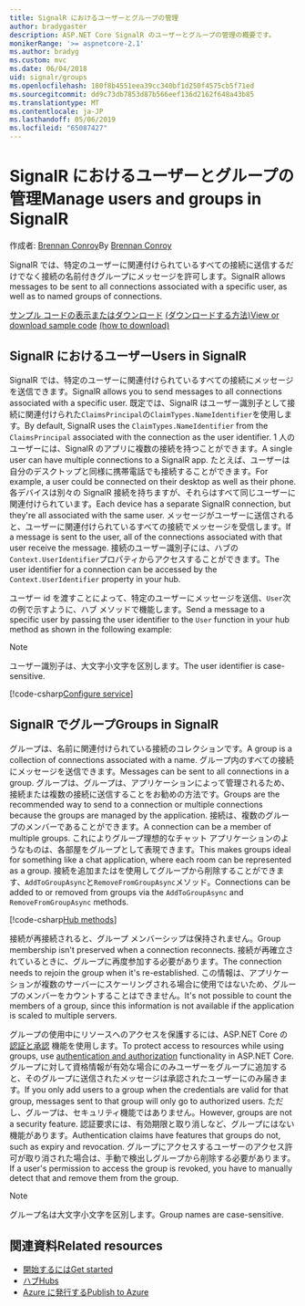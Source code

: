 ```yaml
---
title: SignalR におけるユーザーとグループの管理
author: bradygaster
description: ASP.NET Core SignalR のユーザーとグループの管理の概要です。
monikerRange: '>= aspnetcore-2.1'
ms.author: bradyg
ms.custom: mvc
ms.date: 06/04/2018
uid: signalr/groups
ms.openlocfilehash: 180f8b4551eea39cc340bf1d250f4575cb5f71ed
ms.sourcegitcommit: dd9c73db7853d87b566eef136d2162f648a43b85
ms.translationtype: MT
ms.contentlocale: ja-JP
ms.lasthandoff: 05/06/2019
ms.locfileid: "65087427"
---
```

# <a name="manage-users-and-groups-in-signalr"></a><span data-ttu-id="d023f-103">SignalR におけるユーザーとグループの管理</span><span class="sxs-lookup"><span data-stu-id="d023f-103">Manage users and groups in SignalR</span></span>

<span data-ttu-id="d023f-104">作成者: [Brennan Conroy](https://github.com/BrennanConroy)</span><span class="sxs-lookup"><span data-stu-id="d023f-104">By [Brennan Conroy](https://github.com/BrennanConroy)</span></span>

<span data-ttu-id="d023f-105">SignalR では、特定のユーザーに関連付けられているすべての接続に送信するだけでなく接続の名前付きグループにメッセージを許可します。</span><span class="sxs-lookup"><span data-stu-id="d023f-105">SignalR allows messages to be sent to all connections associated with a specific user, as well as to named groups of connections.</span></span>

<span data-ttu-id="d023f-106">[サンプル コードの表示またはダウンロード](https://github.com/aspnet/AspNetCore.Docs/tree/master/aspnetcore/signalr/groups/sample/) [(ダウンロードする方法)](xref:index#how-to-download-a-sample)</span><span class="sxs-lookup"><span data-stu-id="d023f-106">[View or download sample code](https://github.com/aspnet/AspNetCore.Docs/tree/master/aspnetcore/signalr/groups/sample/) [(how to download)](xref:index#how-to-download-a-sample)</span></span>

## <a name="users-in-signalr"></a><span data-ttu-id="d023f-107">SignalR におけるユーザー</span><span class="sxs-lookup"><span data-stu-id="d023f-107">Users in SignalR</span></span>

<span data-ttu-id="d023f-108">SignalR では、特定のユーザーに関連付けられているすべての接続にメッセージを送信できます。</span><span class="sxs-lookup"><span data-stu-id="d023f-108">SignalR allows you to send messages to all connections associated with a specific user.</span></span> <span data-ttu-id="d023f-109">既定では、SignalR はユーザー識別子として接続に関連付けられた`ClaimsPrincipal`の`ClaimTypes.NameIdentifier`を使用します。</span><span class="sxs-lookup"><span data-stu-id="d023f-109">By default, SignalR uses the `ClaimTypes.NameIdentifier` from the `ClaimsPrincipal` associated with the connection as the user identifier.</span></span> <span data-ttu-id="d023f-110">1 人のユーザーには、SignalR のアプリに複数の接続を持つことができます。</span><span class="sxs-lookup"><span data-stu-id="d023f-110">A single user can have multiple connections to a SignalR app.</span></span> <span data-ttu-id="d023f-111">たとえば、ユーザーは自分のデスクトップと同様に携帯電話でも接続することができます。</span><span class="sxs-lookup"><span data-stu-id="d023f-111">For example, a user could be connected on their desktop as well as their phone.</span></span> <span data-ttu-id="d023f-112">各デバイスは別々の SignalR 接続を持ちますが、それらはすべて同じユーザーに関連付けられています。</span><span class="sxs-lookup"><span data-stu-id="d023f-112">Each device has a separate SignalR connection, but they're all associated with the same user.</span></span> <span data-ttu-id="d023f-113">メッセージがユーザーに送信されると、ユーザーに関連付けられているすべての接続でメッセージを受信します。</span><span class="sxs-lookup"><span data-stu-id="d023f-113">If a message is sent to the user, all of the connections associated with that user receive the message.</span></span> <span data-ttu-id="d023f-114">接続のユーザー識別子には、ハブの`Context.UserIdentifier`プロパティからアクセスすることができます。</span><span class="sxs-lookup"><span data-stu-id="d023f-114">The user identifier for a connection can be accessed by the `Context.UserIdentifier` property in your hub.</span></span>

<span data-ttu-id="d023f-115">ユーザー id を渡すことによって、特定のユーザーにメッセージを送信、`User`次の例で示すように、ハブ メソッドで機能します。</span><span class="sxs-lookup"><span data-stu-id="d023f-115">Send a message to a specific user by passing the user identifier to the `User` function in your hub method as shown in the following example:</span></span>

> [!NOTE]
> <span data-ttu-id="d023f-116">ユーザー識別子は、大文字小文字を区別します。</span><span class="sxs-lookup"><span data-stu-id="d023f-116">The user identifier is case-sensitive.</span></span>

[!code-csharp[Configure service](groups/sample/hubs/chathub.cs?range=29-32)]

## <a name="groups-in-signalr"></a><span data-ttu-id="d023f-117">SignalR でグループ</span><span class="sxs-lookup"><span data-stu-id="d023f-117">Groups in SignalR</span></span>

<span data-ttu-id="d023f-118">グループは、名前に関連付けられている接続のコレクションです。</span><span class="sxs-lookup"><span data-stu-id="d023f-118">A group is a collection of connections associated with a name.</span></span> <span data-ttu-id="d023f-119">グループ内のすべての接続にメッセージを送信できます。</span><span class="sxs-lookup"><span data-stu-id="d023f-119">Messages can be sent to all connections in a group.</span></span> <span data-ttu-id="d023f-120">グループは、グループは、アプリケーションによって管理されるため、接続または複数の接続に送信することをお勧めの方法です。</span><span class="sxs-lookup"><span data-stu-id="d023f-120">Groups are the recommended way to send to a connection or multiple connections because the groups are managed by the application.</span></span> <span data-ttu-id="d023f-121">接続は、複数のグループのメンバーであることができます。</span><span class="sxs-lookup"><span data-stu-id="d023f-121">A connection can be a member of multiple groups.</span></span> <span data-ttu-id="d023f-122">これによりグループ理想的なチャット アプリケーションのようなものは、各部屋をグループとして表現できます。</span><span class="sxs-lookup"><span data-stu-id="d023f-122">This makes groups ideal for something like a chat application, where each room can be represented as a group.</span></span> <span data-ttu-id="d023f-123">接続を追加またはを使用してグループから削除することができます、`AddToGroupAsync`と`RemoveFromGroupAsync`メソッド。</span><span class="sxs-lookup"><span data-stu-id="d023f-123">Connections can be added to or removed from groups via the `AddToGroupAsync` and `RemoveFromGroupAsync` methods.</span></span>

[!code-csharp[Hub methods](groups/sample/hubs/chathub.cs?range=15-27)]

<span data-ttu-id="d023f-124">接続が再接続されると、グループ メンバーシップは保持されません。</span><span class="sxs-lookup"><span data-stu-id="d023f-124">Group membership isn't preserved when a connection reconnects.</span></span> <span data-ttu-id="d023f-125">接続が再確立されているときに、グループに再度参加する必要があります。</span><span class="sxs-lookup"><span data-stu-id="d023f-125">The connection needs to rejoin the group when it's re-established.</span></span> <span data-ttu-id="d023f-126">この情報は、アプリケーションが複数のサーバーにスケーリングされる場合に使用ではないため、グループのメンバーをカウントすることはできません。</span><span class="sxs-lookup"><span data-stu-id="d023f-126">It's not possible to count the members of a group, since this information is not available if the application is scaled to multiple servers.</span></span>

<span data-ttu-id="d023f-127">グループの使用中にリソースへのアクセスを保護するには、ASP.NET Core の [認証と承認](xref:signalr/authn-and-authz) 機能を使用します。</span><span class="sxs-lookup"><span data-stu-id="d023f-127">To protect access to resources while using groups, use [authentication and authorization](xref:signalr/authn-and-authz) functionality in ASP.NET Core.</span></span> <span data-ttu-id="d023f-128">グループに対して資格情報が有効な場合にのみユーザーをグループに追加すると、そのグループに送信されたメッセージは承認されたユーザーにのみ届きます。</span><span class="sxs-lookup"><span data-stu-id="d023f-128">If you only add users to a group when the credentials are valid for that group, messages sent to that group will only go to authorized users.</span></span> <span data-ttu-id="d023f-129">ただし、グループは、セキュリティ機能ではありません。</span><span class="sxs-lookup"><span data-stu-id="d023f-129">However, groups are not a security feature.</span></span> <span data-ttu-id="d023f-130">認証要求には、有効期限と取り消しなど、グループにはない機能があります。</span><span class="sxs-lookup"><span data-stu-id="d023f-130">Authentication claims have features that groups do not, such as expiry and revocation.</span></span> <span data-ttu-id="d023f-131">グループにアクセスするユーザーのアクセス許可が取り消された場合は、手動で検出しグループから削除する必要があります。</span><span class="sxs-lookup"><span data-stu-id="d023f-131">If a user's permission to access the group is revoked, you have to manually detect that and remove them from the group.</span></span>

> [!NOTE]
> <span data-ttu-id="d023f-132">グループ名は大文字小文字を区別します。</span><span class="sxs-lookup"><span data-stu-id="d023f-132">Group names are case-sensitive.</span></span>

## <a name="related-resources"></a><span data-ttu-id="d023f-133">関連資料</span><span class="sxs-lookup"><span data-stu-id="d023f-133">Related resources</span></span>

* [<span data-ttu-id="d023f-134">開始するには</span><span class="sxs-lookup"><span data-stu-id="d023f-134">Get started</span></span>](xref:tutorials/signalr)
* [<span data-ttu-id="d023f-135">ハブ</span><span class="sxs-lookup"><span data-stu-id="d023f-135">Hubs</span></span>](xref:signalr/hubs)
* [<span data-ttu-id="d023f-136">Azure に発行する</span><span class="sxs-lookup"><span data-stu-id="d023f-136">Publish to Azure</span></span>](xref:signalr/publish-to-azure-web-app)
